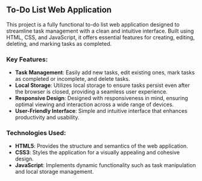 ## To-Do List Web Application

This project is a fully functional to-do list web application designed to streamline task management with a clean and intuitive interface. Built using HTML, CSS, and JavaScript, it offers essential features for creating, editing, deleting, and marking tasks as completed.

### Key Features:
- **Task Management**: Easily add new tasks, edit existing ones, mark tasks as completed or incomplete, and delete tasks.
- **Local Storage**: Utilizes local storage to ensure tasks persist even after the browser is closed, providing a seamless user experience.
- **Responsive Design**: Designed with responsiveness in mind, ensuring optimal viewing and interaction across a wide range of devices.
- **User-Friendly Interface**: Simple and intuitive interface that enhances productivity and usability.

### Technologies Used:
- **HTML5**: Provides the structure and semantics of the web application.
- **CSS3**: Styles the application for a visually appealing and cohesive design.
- **JavaScript**: Implements dynamic functionality such as task manipulation and local storage management.

